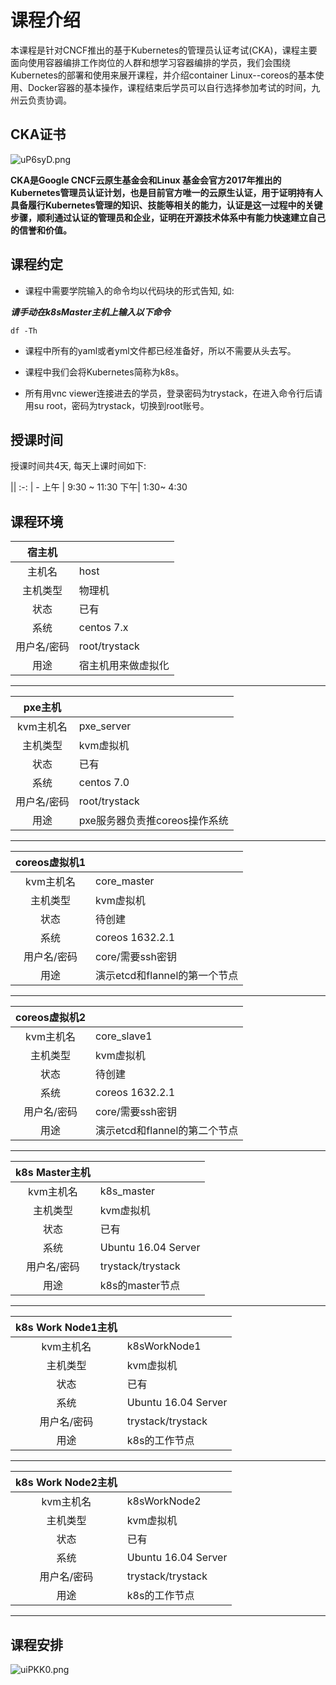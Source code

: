 # 课程介绍

本课程是针对CNCF推出的基于Kubernetes的管理员认证考试(CKA)，课程主要面向使用容器编排工作岗位的人群和想学习容器编排的学员，我们会围绕Kubernetes的部署和使用来展开课程，并介绍container Linux--coreos的基本使用、Docker容器的基本操作，课程结束后学员可以自行选择参加考试的时间，九州云负责协调。

## CKA证书

![uP6syD.png](https://s2.ax1x.com/2019/09/23/uP6syD.png)

**CKA是Google CNCF云原生基金会和Linux 基金会官方2017年推出的Kubernetes管理员认证计划，也是目前官方唯一的云原生认证，用于证明持有人具备履行Kubernetes管理的知识、技能等相关的能力，认证是这一过程中的关键步骤，顺利通过认证的管理员和企业，证明在开源技术体系中有能力快速建立自己的信誉和价值。**

## 课程约定

+ 课程中需要学院输入的命令均以代码块的形式告知, 如:

***请手动在k8sMaster主机上输入以下命令***

```shell
df -Th
```

+ 课程中所有的yaml或者yml文件都已经准备好，所以不需要从头去写。

+ 课程中我们会将Kubernetes简称为k8s。
  
+ 所有用vnc viewer连接进去的学员，登录密码为trystack，在进入命令行后请用su root，密码为trystack，切换到root账号。

## 授课时间

授课时间共4天, 每天上课时间如下:

||
:-: | -
上午 | 9:30 ~ 11:30
下午| 1:30~ 4:30

## 课程环境

**宿主机** ||
:-: | -
主机名 | host
主机类型 | 物理机
状态 | 已有
系统 | centos 7.x
用户名/密码 | root/trystack
用途 | 宿主机用来做虚拟化

---

**pxe主机** ||
:-: | -
kvm主机名 | pxe_server
主机类型 | kvm虚拟机
状态 | 已有
系统 | centos 7.0
用户名/密码 | root/trystack
用途 | pxe服务器负责推coreos操作系统

---

**coreos虚拟机1** ||
:-: | -
kvm主机名 | core_master
主机类型 | kvm虚拟机
状态 | 待创建
系统 | coreos 1632.2.1
用户名/密码 | core/需要ssh密钥
用途 | 演示etcd和flannel的第一个节点

---

**coreos虚拟机2** ||
:-: | -
kvm主机名 | core_slave1
主机类型 | kvm虚拟机
状态 | 待创建
系统 | coreos 1632.2.1
用户名/密码 | core/需要ssh密钥
用途 | 演示etcd和flannel的第二个节点

---

**k8s Master主机** ||
:-: | -
kvm主机名 | k8s_master
主机类型 | kvm虚拟机
状态 | 已有
系统 | Ubuntu 16.04 Server
用户名/密码 | trystack/trystack
用途 | k8s的master节点

---

**k8s Work Node1主机** ||
:-: | -
kvm主机名 | k8sWorkNode1
主机类型 | kvm虚拟机
状态 | 已有
系统 | Ubuntu 16.04 Server
用户名/密码 | trystack/trystack
用途 | k8s的工作节点

---

**k8s Work Node2主机** ||
:-: | -
kvm主机名 | k8sWorkNode2
主机类型 | kvm虚拟机
状态 | 已有
系统 | Ubuntu 16.04 Server
用户名/密码 | trystack/trystack
用途 | k8s的工作节点

---

## 课程安排

![uiPKK0.png](https://s2.ax1x.com/2019/09/23/uiPKK0.png)

